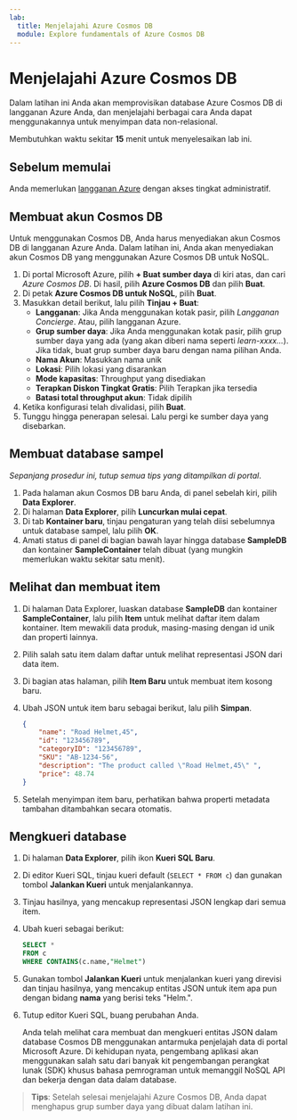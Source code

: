 ```yaml
---
lab:
  title: Menjelajahi Azure Cosmos DB
  module: Explore fundamentals of Azure Cosmos DB
---
```

# Menjelajahi Azure Cosmos DB

Dalam latihan ini Anda akan memprovisikan database Azure Cosmos DB di langganan Azure Anda, dan menjelajahi berbagai cara Anda dapat menggunakannya untuk menyimpan data non-relasional.

Membutuhkan waktu sekitar **15** menit untuk menyelesaikan lab ini.

## Sebelum memulai

Anda memerlukan [langganan Azure](https://azure.microsoft.com/free) dengan akses tingkat administratif.

## Membuat akun Cosmos DB

Untuk menggunakan Cosmos DB, Anda harus menyediakan akun Cosmos DB di langganan Azure Anda. Dalam latihan ini, Anda akan menyediakan akun Cosmos DB yang menggunakan Azure Cosmos DB untuk NoSQL.

1. Di portal Microsoft Azure, pilih **+ Buat sumber daya** di kiri atas, dan cari *Azure Cosmos DB*.  Di hasil, pilih **Azure Cosmos DB** dan pilih **Buat**.
1. Di petak **Azure Cosmos DB untuk NoSQL**, pilih **Buat**.
1. Masukkan detail berikut, lalu pilih **Tinjau + Buat**:
    - **Langganan**: Jika Anda menggunakan kotak pasir, pilih *Langganan Concierge*. Atau, pilih langganan Azure.
    - **Grup sumber daya**: Jika Anda menggunakan kotak pasir, pilih grup sumber daya yang ada (yang akan diberi nama seperti *learn-xxxx...*). Jika tidak, buat grup sumber daya baru dengan nama pilihan Anda.
    - **Nama Akun**: Masukkan nama unik
    - **Lokasi**: Pilih lokasi yang disarankan
    - **Mode kapasitas**: Throughput yang disediakan
    - **Terapkan Diskon Tingkat Gratis**: Pilih Terapkan jika tersedia
    - **Batasi total throughput akun**: Tidak dipilih
1. Ketika konfigurasi telah divalidasi, pilih **Buat**.
1. Tunggu hingga penerapan selesai. Lalu pergi ke sumber daya yang disebarkan.

## Membuat database sampel

*Sepanjang prosedur ini, tutup semua tips yang ditampilkan di portal*.

1. Pada halaman akun Cosmos DB baru Anda, di panel sebelah kiri, pilih **Data Explorer**.
1. Di halaman **Data Explorer**, pilih **Luncurkan mulai cepat**.
1. Di tab **Kontainer baru**, tinjau pengaturan yang telah diisi sebelumnya untuk database sampel, lalu pilih **OK**.
1. Amati status di panel di bagian bawah layar hingga database **SampleDB** dan kontainer **SampleContainer** telah dibuat (yang mungkin memerlukan waktu sekitar satu menit).

## Melihat dan membuat item

1. Di halaman Data Explorer, luaskan database **SampleDB** dan kontainer **SampleContainer**, lalu pilih **Item** untuk melihat daftar item dalam kontainer. Item mewakili data produk, masing-masing dengan id unik dan properti lainnya.
1. Pilih salah satu item dalam daftar untuk melihat representasi JSON dari data item.
1. Di bagian atas halaman, pilih **Item Baru** untuk membuat item kosong baru.
1. Ubah JSON untuk item baru sebagai berikut, lalu pilih **Simpan**.

    ```json
    {
        "name": "Road Helmet,45",
        "id": "123456789",
        "categoryID": "123456789",
        "SKU": "AB-1234-56",
        "description": "The product called \"Road Helmet,45\" ",
        "price": 48.74
    }
    ```

1. Setelah menyimpan item baru, perhatikan bahwa properti metadata tambahan ditambahkan secara otomatis.

## Mengkueri database

1. Di halaman **Data Explorer**, pilih ikon **Kueri SQL Baru**.
1. Di editor Kueri SQL, tinjau kueri default (`SELECT * FROM c`) dan gunakan tombol **Jalankan Kueri** untuk menjalankannya.
1. Tinjau hasilnya, yang mencakup representasi JSON lengkap dari semua item.
1. Ubah kueri sebagai berikut:

    ```sql
    SELECT *
    FROM c
    WHERE CONTAINS(c.name,"Helmet")
    ```

1. Gunakan tombol **Jalankan Kueri** untuk menjalankan kueri yang direvisi dan tinjau hasilnya, yang mencakup entitas JSON untuk item apa pun dengan bidang **nama** yang berisi teks "Helm.".
1. Tutup editor Kueri SQL, buang perubahan Anda.

    Anda telah melihat cara membuat dan mengkueri entitas JSON dalam database Cosmos DB menggunakan antarmuka penjelajah data di portal Microsoft Azure. Di kehidupan nyata, pengembang aplikasi akan menggunakan salah satu dari banyak kit pengembangan perangkat lunak (SDK) khusus bahasa pemrograman untuk memanggil NoSQL API dan bekerja dengan data dalam database.

> **Tips**: Setelah selesai menjelajahi Azure Cosmos DB, Anda dapat menghapus grup sumber daya yang dibuat dalam latihan ini.
